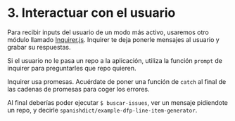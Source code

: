 # 3. Interactuar con el usuario

Para recibir inputs del usuario de un modo más activo, usaremos otro módulo
llamado [Inquirer.js](https://github.com/sboudrias/Inquirer.js). Inquirer te
deja ponerle mensajes al usuario y grabar su respuestas.

Si el usuario no le pasa un repo a la aplicación, utiliza la función `prompt` de
inquirer para preguntarles que repo quieren.

Inquirer usa promesas. Acuérdate de poner una función de `catch` al final de las
cadenas de promesas para coger los errores.

Al final deberías poder ejecutar `$ buscar-issues`, ver un mensaje pidiendote un
repo, y decirle `spanishdict/example-dfp-line-item-generator`.
